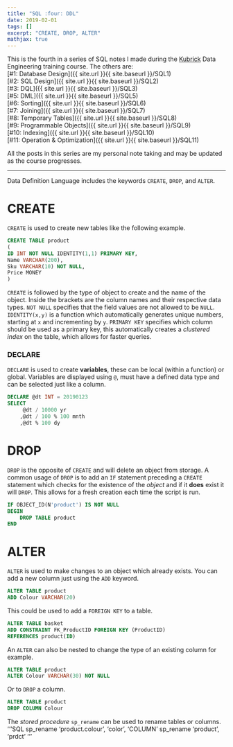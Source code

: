 ```yaml
---
title: "SQL :four: DDL"
date: 2019-02-01
tags: []
excerpt: "CREATE, DROP, ALTER"
mathjax: true
---
```


This is the fourth in a series of SQL notes I made during the [Kubrick](https://kubrickgroup.com/) Data Engineering training course. The others are:  
[#1: Database Design]({{ site.url }}{{ site.baseurl }}/SQL1)  
[#2: SQL Design]({{ site.url }}{{ site.baseurl }}/SQL2)  
[#3: DQL]({{ site.url }}{{ site.baseurl }}/SQL3)  
[#5: DML]({{ site.url }}{{ site.baseurl }}/SQL5)  
[#6: Sorting]({{ site.url }}{{ site.baseurl }}/SQL6)  
[#7: Joining]({{ site.url }}{{ site.baseurl }}/SQL7)  
[#8: Temporary Tables]({{ site.url }}{{ site.baseurl }}/SQL8)  
[#9: Programmable Objects]({{ site.url }}{{ site.baseurl }}/SQL9)  
[#10: Indexing]({{ site.url }}{{ site.baseurl }}/SQL10)  
[#11: Operation & Optimization]({{ site.url }}{{ site.baseurl }}/SQL11)  

All the posts in this series are my personal note taking and may be updated as the course progresses.  

---
Data Definition Language includes the keywords `CREATE`, `DROP`, and `ALTER`.  

# CREATE  
`CREATE` is used to create new tables like the following example.  
```SQL
CREATE TABLE product
(
ID INT NOT NULL IDENTITY(1,1) PRIMARY KEY,
Name VARCHAR(200),
Sku VARCHAR(10) NOT NULL,
Price MONEY
)
```  

`CREATE` is followed by the type of object to create and the name of the object. Inside the brackets are the column names and their respective data types. `NOT NULL` specifies that the field values are not allowed to be `NULL`. `IDENTITY(x,y)` is a function which automatically generates unique numbers, starting at `x` and incrementing by `y`. `PRIMARY KEY` specifies which column should be used as a primary key, this automatically creates a *clustered index* on the table, which allows for faster queries.  

### DECLARE  
`DECLARE` is used to create **variables**, these can be local (within a function) or global. Variables are displayed using `@`, must have a defined data type and can be selected just like a column.  
```SQL
DECLARE @dt INT = 20190123
SELECT
	 @dt / 10000 yr
	,@dt / 100 % 100 mnth
	,@dt % 100 dy
```  

# DROP  
`DROP` is the opposite of `CREATE` and will delete an object from storage. A common usage of `DROP` is to add an `IF` statement preceding a `CREATE` statement which checks for the existence of the *object* and if it **does** exist it will `DROP`. This allows for a fresh creation each time the script is run.  
```SQL
IF OBJECT_ID(N'product') IS NOT NULL
BEGIN
	DROP TABLE product
END
```  

# ALTER  
`ALTER` is used to make changes to an object which already exists. You can add a new column just using the `ADD` keyword.  
```SQL
ALTER TABLE product
ADD Colour VARCHAR(20)
``` 

This could be used to add a `FOREIGN KEY` to a table.  
```SQL
ALTER TABLE basket
ADD CONSTRAINT FK_ProductID FOREIGN KEY (ProductID)
REFERENCES product(ID)
```  

An `ALTER` can also be nested to change the type of an existing column for example.  
```SQL
ALTER TABLE product
ALTER Colour VARCHAR(30) NOT NULL
```  
Or to `DROP` a column.  
```SQL
ALTER TABLE product
DROP COLUMN Colour
````  

The *stored procedure* `sp_rename` can be used to rename tables or columns.  
‘’’SQL
sp_rename ‘product.colour’, ‘color’, ‘COLUMN’
sp_rename ‘product’, ‘prdct’ 
‘’’  
